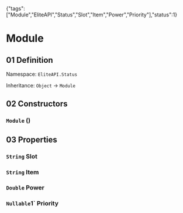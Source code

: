 {"tags":["Module","EliteAPI","Status","Slot","Item","Power","Priority"],"status":1}

# Module

## 01 Definition

Namespace: `EliteAPI.Status`

Inheritance: `Object` → `Module`

## 02 Constructors

### `Module` ()

## 03 Properties

### `String` Slot

### `String` Item

### `Double` Power

### `Nullable`1` Priority

